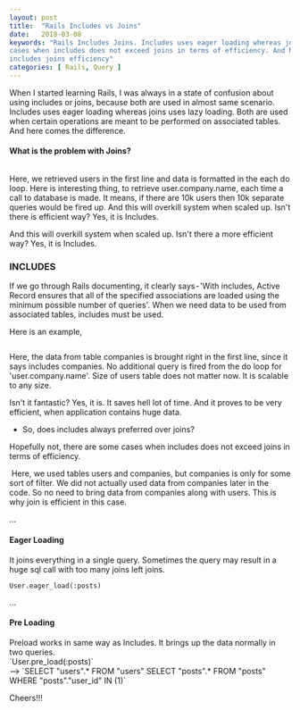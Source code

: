 ```yaml
---
layout: post
title:  "Rails Includes vs Joins"
date:   2018-03-08
keywords: "Rails Includes Joins. Includes uses eager loading whereas joins uses lazy loading. there are some 
cases when includes does not exceed joins in terms of efficiency. And here comes the difference. rails github gryffindor learning
includes joins efficiency"
categories: [ Rails, Query ]
---
```


When I started learning Rails, I was always in a state of confusion about using includes or joins,
because both are used in almost same scenario. Includes uses eager loading whereas joins uses lazy 
loading. Both are used when certain operations are meant to be performed on associated tables. And 
here comes the difference.


<h4>What is the problem with Joins?</h4>

<img src="{{ '/assets/img/joins_all.png' | prepend: site.baseurl }}" alt="">

Here, we retrieved users in the first line and data is formatted in the each do loop. Here is interesting thing, to retrieve user.company.name, each time a call to database is made. It means, if there are 10k users then 10k separate queries would be fired up.
And this will overkill system when scaled up. Isn't there is efficient way? Yes, it is Includes.

And this will overkill system when scaled up. Isn't there a more efficient way? Yes, it is Includes.

<h3>INCLUDES</h3>
If we go through Rails documenting, it clearly says - 'With includes, Active Record ensures that all of the
specified associations are loaded using the minimum possible number of queries'. When we need data to be used
from associated tables, includes must be used.

Here is an example,

<img src="{{ '/assets/img/includes.png' | prepend: site.baseurl }}" alt="">

Here, the data from table companies is brought right in the first line, since it says includes companies.
No additional query is fired from the do loop for 'user.company.name'. Size of users table does not matter now.
It is scalable to any size.

Isn't it fantastic? Yes, it is. It saves hell lot of time. And it proves to be very efficient, when application
contains huge data.

- So, does includes always preferred over joins?

Hopefully not, there are some cases when includes does not exceed joins in terms of efficiency.

<img src="{{ '/assets/img/includes_3.png' | prepend: site.baseurl }}" alt="">
Here, we used tables users and companies, but companies is only for some sort of filter. We did not actually 
used data from companies later in the code. So no need to bring data from companies along with users. This is
 why join is efficient in this case.

...


<h4>Eager Loading</h4>
It joins everything in a single query. Sometimes the query may result in a huge sql call with too many joins 
left joins.

`User.eager_load(:posts)`<br>

...


<h4>Pre Loading</h4>
Preload works in same way as Includes. It brings up the data normally in two queries.<br>
`User.pre_load(:posts)`<br>
--> `SELECT "users".* FROM "users"
 SELECT "posts".* FROM "posts"  WHERE "posts"."user_id" IN (1)` 


Cheers!!!
